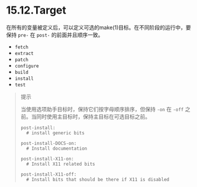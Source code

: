 # 15.12.Target

在所有的变量被定义后，可以定义可选的make(1)目标。在不同阶段的运行中，要保持 `pre-` 在 `post-` 的前面并且顺序一致。

- `fetch`
- `extract`
- `patch`
- `configure`
- `build`
- `install`
- `test`

> 提示
>
> 当使用选项助手目标时，保持它们按字母顺序排序，但保持 `-on` 在 `-off` 之前。当同时使用主目标时，保持主目标在可选目标之前。
>
> ```shell
> post-install:
> 	# install generic bits
> 
> post-install-DOCS-on:
> 	# Install documentation
> 
> post-install-X11-on:
> 	# Install X11 related bits
> 
> post-install-X11-off:
> 	# Install bits that should be there if X11 is disabled
> ```

